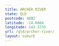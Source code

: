 ```yaml
---
title: ARCHER RIVER
state: QLD
postcode: 4892
latitude: -14.6604
longitude: 143.3735
url: /qld/archer-river/
layout: suburb
---
```

